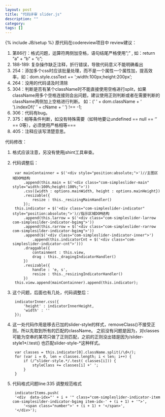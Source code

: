 ```yaml
---
layout: post
title: "代码评审 slider.js"
description: ""
category: 
tags: []
---
```

{% include JB/setup %}
原代码在codereview项目中
review建议：

1.  第86行：格式问题，运算符两侧加空格，语句结尾严格使用”;” ,   如：return “a” + “b” + “c”;
2.  188-189:  复杂操作缺乏注释，折行错误，导致代码意义不能明确看出
3.  254：添加多个css时应该批量处理，而不是一个属性一个属性加，提高效率，如：dom.style.cssText += ‘;width:100px;height:200px’;
4.  264：没用的代码请及时清除
5.  304：判断是否有某个className时不能直接使用空格进行split，如果className用多个空格连接则会出问题，建议使用正则判断或者在需要判断的className两侧加上空格进行判断。
如：(’  ’ + dom.className + ‘  ’).indexOf(‘  ’ + cName + ‘ ’) !== -1;
6.  306：代码有bug。
7.  375：相等条件判断，如没有特殊需要（如特地要让undefined == null == ‘‘ == 0等），必须使用严格相等===
8.  405：注释应该写清楚意思。


代码修改：


1. 格式应该注意，另没有使用jshint工具审查。

2. 代码调整后：

        var mainContainner = $('<div style="position:absolute;">')//主图区域DOM结构
            .append(this.main = $('<div class="com-simpleslider-main" style="width:100%;height:100%;">'))
            .css({width : options.mainWidth, height : options.mainHeight})
            .resizable({
                resize : this._resizingMainHandler()
            });
        this.indicator = $('<div class="com-simpleslider-indicator" style="position:absolute;">')//指示区域DOM结构
            .append(this.larrow = $('<div class="com-simpleslider-larrow com-simplesilder-indicator-bgimg">'))
            .append(this.rarrow = $('<div class="com-simpleslider-rarrow com-simplesilder-indicator-bgimg">'))
            .append($('<div class="com-simpleslider-indicator-inner">')
                .append(this.indicatorCnt = $('<div class="com-simpleslider-indicator-cnt">')))
            .draggable({
                containment : this.view,
                drag : this._dragingIndicatorHandler()
            })
            .resizable({
                handle : 'e, s',
                resize : this._resizingIndicatorHandler()
            })
        this.view.append(mainContainner).append(this.indicator);

3. 这个问题，后面也有几处，代码调整后：

        indicatorInner.css({
            'height' : indicatorInnerHeight,
            'width' : ''
        });

5. 这一处代码作用是移去已加的slider-style的样式，removeClass()不接受正则，所以先取到所有的匹配的className。
之前没有问题是因为，对classes可能为空串的某项只做了正则匹配，之前的正则没出错是因为/slider-style1\*/.test() 也匹配slider-style-\*这种样式。

        var classes = this.indicator[0].className.split(/\d+/);
        for (var i = 0, len = classes.length; i < len; i++) {
            if (/^slider-style.*/.test( classes[i])) {
                styleClass += classes[i] +' ';
            }
        }

7. 代码格式问题line:335 调整规范格式

        indicatorItems.push(
        '<div  data-idx="' + i + '" class="com-simpleslider-indicator-item com-simplesilder-indicator-bgimg item-idx-' + (i + 1) + '">',
            '<span class="number">' + (i + 1) + '</span>',
        '</div>');
